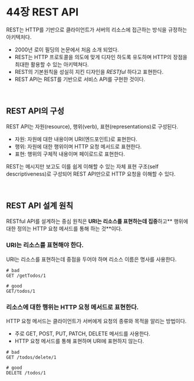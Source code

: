 # 44장 REST API

REST는 HTTP를 기반으로 클라이언트가 서버의 리소스에 접근하는 방식을 규정하는 아키텍처다.

- 2000년 로이 필딩의 논문에서 처음 소개 되었다.
- REST는 HTTP 프로토콜을 의도에 맞게 디자인 하도록 유도하며 HTTP의 장점을 최대한 활용할 수 있는 아키텍쳐다.
- REST의 기본원칙을 성실히 지킨 디자인을 _RESTful_ 하다고 표현한다.
- REST API는 REST를 기반으로 서비스 API를 구현한 것이다.

<br>

## REST API의 구성

REST API는 자원(resource), 행위(verb), 표현(representations)로 구성된다.

- 자원: 자원에 대한 내용이며 URI(엔드포인트)로 표현한다.
- 행위: 자원에 대한 행위이며 HTTP 요청 메서드로 표현한다.
- 표현: 행위의 구체적 내용이며 페이로드로 표현한다.

REST는 메시지만 보고도 이를 쉽게 이해할 수 있는 자체 표현 구조(self descriptiveness)로 구성되어 REST API만으로 HTTP 요청을 이해할 수 있다.

<br>

## REST API 설계 원칙

RESTful API를 설계하는 중심 원칙은 **URI는 리소스를 표현하는데 집중**하고** 행위에 대한 정의는 HTTP 요청 메서드를 통해 하는 것**이다.

### URI는 리소스를 표현해야 한다.

URI는 리소스를 표현하는데 중점을 두어야 하며 리소스 이름은 명사를 사용한다.

```
# bad
GET /getTodos/1

# good
GET/todos/1
```

### 리소스에 대한 행위는 HTTP 요청 메서드로 표현한다.

HTTP 요청 메서드는 클라이언트가 서버에게 요청의 종류와 목적을 알리는 방법이다.

- 주로 GET, POST, PUT, PATCH, DELETE 메서드를 사용한다.
- HTTP 요청 메서드를 통해 표현하며 URI에 표현하지 않는다.

```
# bad
GET /todos/delete/1

# good
DELETE /todos/1
```
